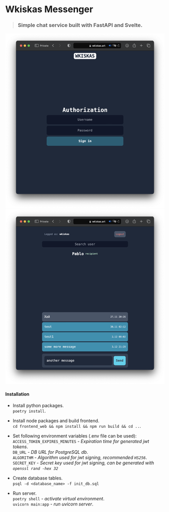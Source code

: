 # Wkiskas Messenger


> ### Simple chat service built with FastAPI and Svelte.

![Auth page](/docs/media/auth.png) ![Chat](docs/media/chat.png)

#### Installation

- Install python packages.   
```poetry install```.  
  
- Install node packages and build frontend.   
```cd frontend_web && npm install && npm run build && cd ..```.  
- Set following environment variables (.env file can be used):  
```ACCESS_TOKEN_EXPIRES_MINUTES``` - *Expiration time for generated jwt tokens*.   
```DB_URL``` - *DB URL for PostgreSQL db*.  
```ALGORITHM``` - *Algorithm used for jwt signing, recommended ```HS256```*.  
```SECRET_KEY``` - *Secret key used for jwt signing, can be generated with ```openssl rand -hex 32```*

- Create database tables.    
```psql -d <database_name> -f init_db.sql```

- Run server.  
```poetry shell``` - *activate virtual environment*.  
```uvicorn main:app``` - *run uvicorn server*.  


